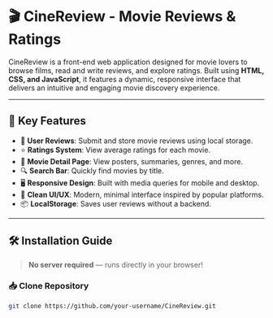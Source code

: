 # 🎬 CineReview - Movie Reviews & Ratings

CineReview is a front-end web application designed for movie lovers to browse films, read and write reviews, and explore ratings. Built using **HTML, CSS, and JavaScript**, it features a dynamic, responsive interface that delivers an intuitive and engaging movie discovery experience.

---

## 🎯 Key Features

- 🔐 **User Reviews**: Submit and store movie reviews using local storage.
- ⭐ **Ratings System**: View average ratings for each movie.
- 🎥 **Movie Detail Page**: View posters, summaries, genres, and more.
- 🔍 **Search Bar**: Quickly find movies by title.
- 🖥️ **Responsive Design**: Built with media queries for mobile and desktop.
- 🧠 **Clean UI/UX**: Modern, minimal interface inspired by popular platforms.
- 📦 **LocalStorage**: Saves user reviews without a backend.

---

## 🛠 Installation Guide

> **No server required** — runs directly in your browser!

### 📥 Clone Repository
```bash
git clone https://github.com/your-username/CineReview.git
